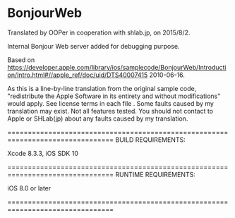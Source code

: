# BonjourWeb

Translated by OOPer in cooperation with shlab.jp, on 2015/8/2.

Internal Bonjour Web server added for debugging purpose.

Based on
https://developer.apple.com/library/ios/samplecode/BonjourWeb/Introduction/Intro.html#//apple_ref/doc/uid/DTS40007415
2010-06-16.

As this is a line-by-line translation from the original sample code, "redistribute the Apple Software in its entirety and without modifications" would apply. See license terms in each file .
Some faults caused by my translation may exist. Not all features tested.
You should not contact to Apple or SHLab(jp) about any faults caused by my translation.

================================================================================
BUILD REQUIREMENTS:

Xcode 8.3.3, iOS SDK 10

================================================================================
RUNTIME REQUIREMENTS:

iOS 8.0 or later

================================================================================
